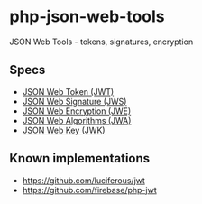 php-json-web-tools
==================

JSON Web Tools - tokens, signatures, encryption


## Specs

* [JSON Web Token (JWT)](http://tools.ietf.org/html/draft-ietf-jose-json-web-signature-11)
* [JSON Web Signature (JWS)](http://tools.ietf.org/html/draft-ietf-jose-json-web-signature-11)
* [JSON Web Encryption (JWE)](http://tools.ietf.org/html/draft-ietf-jose-json-web-encryption-11)
* [JSON Web Algorithms (JWA)](http://tools.ietf.org/html/draft-ietf-jose-json-web-algorithms-11)
* [JSON Web Key (JWK)](http://tools.ietf.org/html/draft-ietf-jose-json-web-key-11)

## Known implementations

* https://github.com/luciferous/jwt
* https://github.com/firebase/php-jwt

